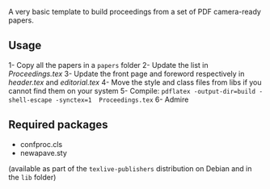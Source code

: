 A very basic template to build proceedings from a set of PDF camera-ready papers.

## Usage ##

  1- Copy all the papers in a `papers` folder
  2- Update the list in *Proceedings.tex*
  3- Update the front page and foreword respectively in *header.tex* and *editorial.tex*
  4- Move the style and class files from libs if you cannot find them on your system
  5- Compile: `pdflatex -output-dir=build -shell-escape -synctex=1  Proceedings.tex`
  6- Admire


## Required packages ##
  - confproc.cls
  - newapave.sty

(available as part of the `texlive-publishers` distribution on Debian and in the `lib` folder)


